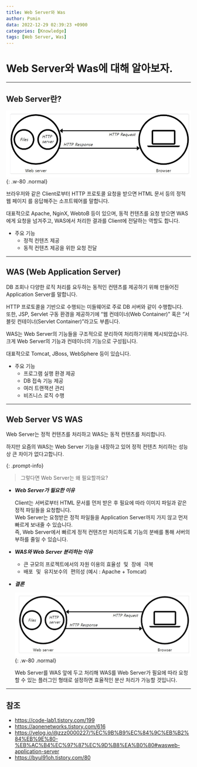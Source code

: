 ```yaml
---
title: Web Server와 Was
author: Psmin
data: 2022-12-29 02:39:23 +0900
categories: [Knowledge]
tags: [Web Server, Was]
---
```


# Web Server와 Was에 대해 알아보자.

---

## Web Server란?

![Web-Server](/assets/img/web-server.jpg){: .w-80 .normal}

브라우저와 같은 Client로부터 HTTP 프로토콜 요청을 받으면 HTML 문서 등의 정적 웹 페이지 를 응답해주는 소프트웨어를 말합니다.

대표적으로 Apache, NginX, WebtoB 등이 있으며, 동적 컨텐츠를 요청 받으면 WAS에게 요청을 넘겨주고, WAS에서 처리한 결과를 Client에 전달하는 역할도 합니다.

- 주요 기능
  - 정적 컨텐츠 제공
  - 동적 컨텐츠 제공을 위한 요청 전달

---

## WAS (Web Application Server)

DB 조회나 다양한 로직 처리를 요두하는 동적인 컨텐츠를 제공하기 위해 만들어진 Application Server를 말합니다.

HTTP 프로토콜을 기반으로 수행되는 미들웨어로 주로 DB 서버와 같이 수행합니다.  
또한, JSP, Servlet 구동 환경을 제공하기에 “웹 컨테이너(Web Container)” 혹은 “서블릿 컨테이너(Servlet Container)”라고도 부릅니다.

WAS는 Web Server의 기능들을 구조적으로 분리하여 처리하기위해 제시되었습니다.  
크게 Web Server의 기능과 컨테이너의 기능으로 구성됩니다.

대표적으로 Tomcat, JBoss, WebSphere 등이 있습니다.

- 주요 기능
  - 프로그램 실행 환경 제공
  - DB 접속 기능 제공
  - 여러 트랜잭션 관리
  - 비즈니스 로직 수행

---

## Web Server VS WAS

Web Server는 정적 컨텐츠를 처리하고 WAS는 동적 컨텐츠를 처리합니다.

하지만 요즘의 WAS는 Web Server 기능을 내장하고 있어 정적 컨텐츠 처리하는 성능상 큰 차이가 없다고합니다.

{: .prompt-info}

> 그렇다면 Web Server는 왜 필요할까요?

- **_Web Server가 필요한 이유_**

  Client는 서버로부터 HTML 문서를 먼저 받은 후 필요에 따라 이미지 파일과 같은 정적 파일들을 요청합니다.  
  Web Server는 요청받은 정적 파일들을 Application Server까지 가지 않고 먼저 빠르게 보내줄 수 있습니다.  
  즉, Web Server에서 빠르게 정적 컨텐츠만 처리하도록 기능의 분배를 통해 서버의 부하를 줄일 수 있습니다.

- **_WAS와 Web Server 분리하는 이유_**

  - 큰 규모의 프로젝트에서의 자원 이용의 <kbd>효율성 및 장애 극복</kbd>
  - <kbd>배포 및 유지보수의 편의성</kbd>
    (예시 : Apache + Tomcat)

- **_결론_**

  ![Web-Server](/assets/img/web-server.jpg){: .w-80 .normal}

  Web Server를 WAS 앞에 두고 처리해 WAS를 Web Server가 필요에 따라 요청할 수 있는 플러그인 형태로 설정하면 효율적인 분산 처리가 가능할 것입니다.

---

## 참조

- <https://code-lab1.tistory.com/199>
- <https://aonenetworks.tistory.com/616>
- <https://velog.io/@zzz0000227/%EC%9B%B9%EC%84%9C%EB%B2%84%EB%9E%80-%EB%AC%B4%EC%97%87%EC%9D%B8%EA%B0%80#wasweb-application-server>
- <https://byul91oh.tistory.com/80>

